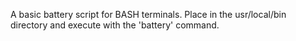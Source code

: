 A basic battery script for BASH terminals. Place in the usr/local/bin directory and execute
with the 'battery' command.
